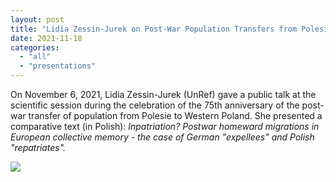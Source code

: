 ```yaml
---
layout: post
title: "Lidia Zessin-Jurek on Post-War Population Transfers from Polesie"
date: 2021-11-18
categories: 
  - "all"
  - "presentations"
---
```


On November 6, 2021, Lidia Zessin-Jurek (UnRef) gave a public talk at the scientific session during the celebration of the 75th anniversary of the post-war transfer of population from Polesie to Western Poland. She presented a comparative text (in Polish): _Inpatriation? Postwar homeward migrations in European collective memory - the case of German "expellees" and Polish "repatriates"._

![](../../../../assets/images/Presentation_Polesie-1024x576.jpg)

